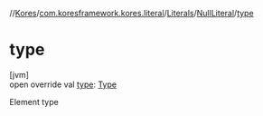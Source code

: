 //[Kores](../../../../index.md)/[com.koresframework.kores.literal](../../index.md)/[Literals](../index.md)/[NullLiteral](index.md)/[type](type.md)

# type

[jvm]\
open override val [type](type.md): [Type](https://docs.oracle.com/javase/8/docs/api/java/lang/reflect/Type.html)

Element type
